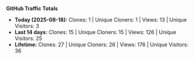 
**GitHub Traffic Totals**

- **Today (2025-08-18):** Clones: 1 | Unique Cloners: 1 | Views: 13 | Unique Visitors: 3
- **Last 14 days:** Clones: 15 | Unique Cloners: 15 | Views: 126 | Unique Visitors: 25
- **Lifetime:** Clones: 27 | Unique Cloners: 26 | Views: 176 | Unique Visitors: 36
